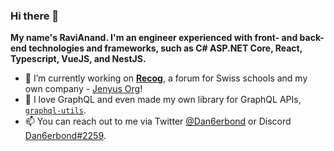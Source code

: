 ### Hi there 👋

**My name's RaviAnand. I'm an engineer experienced with front- and back-end technologies and frameworks, such as C# ASP.NET Core, React, Typescript, VueJS, and NestJS.**

- 🔭 I’m currently working on [**Recog**](https://github.com/Jenyus-Org/recog), a forum for Swiss schools and my own company - [Jenyus Org](http://jenyus.web.app/)!
- 🌱 I love GraphQL and even made my own library for GraphQL APIs, [`graphql-utils`](https://github.com/Jenyus-Org/graphql-utils).
- 📫 You can reach out to me via Twitter [@Dan6erbond](https://twitter.com/Dan6erbond) or Discord [Dan6erbond#2259](https://discord.gg/wMEyKZk).
